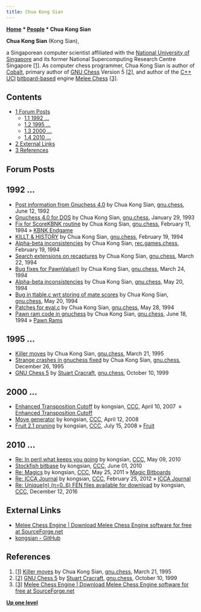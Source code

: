 ```yaml
---
title: Chua Kong Sian
---
```

**[Home](Home "Home") * [People](People "People") * Chua Kong Sian**

**Chua Kong Sian** (Kong Sian),

a Singaporean computer scientist affiliated with the [National University of Singapore](https://en.wikipedia.org/wiki/National_University_of_Singapore) and its former National Supercomputing Research Centre Singapore
<a id="cite-note-1" href="#cite-ref-1">[1]</a>.
As computer chess programmer, Chua Kong Sian is author of [Cobalt](Cobalt "Cobalt"), primary author of [GNU Chess](GNU_Chess "GNU Chess") Version 5 <a id="cite-note-2" href="#cite-ref-2">[2]</a>,
and author of the [C++](Cpp "Cpp") [UCI](UCI "UCI") [bitboard-based](Bitboards "Bitboards") engine [Melee Chess](index.php?title=Melee_Chess&action=edit&redlink=1 "Melee Chess (page does not exist)") <a id="cite-note-3" href="#cite-ref-3">[3]</a>.

## Contents

- [1 Forum Posts](#forum-posts)
  - [1.1 1992 ...](#1992-...)
  - [1.2 1995 ...](#1995-...)
  - [1.3 2000 ...](#2000-...)
  - [1.4 2010 ...](#2010-...)
- [2 External Links](#external-links)
- [3 References](#references)

## Forum Posts

## 1992 ...

- [Post information from Gnuchess 4.0](https://groups.google.com/d/msg/gnu.chess/1aJgR-v6yQ0/GsK6fJM805AJ) by Chua Kong Sian, [gnu.chess](GNU_Chess#NewsGroup "GNU Chess"), June 12, 1992
- [Gnuchess 4.0 for DOS](https://groups.google.com/d/msg/gnu.chess/szgmTVI1zdA/GZAmV4AnD4cJ) by Chua Kong Sian, [gnu.chess](GNU_Chess#NewsGroup "GNU Chess"), January 29, 1993
- [Fix for ScoreKBNK routine](https://groups.google.com/d/msg/gnu.chess/ShJVY_9SbBo/NT5L3w1eUr8J) by Chua Kong Sian, [gnu.chess](GNU_Chess#NewsGroup "GNU Chess"), February 11, 1994 » [KBNK Endgame](KBNK_Endgame "KBNK Endgame")
- [KILLT & HISTORY](https://groups.google.com/d/msg/gnu.chess/MW-OoiLQjQM/lzGy4cgFmkUJ) by Chua Kong Sian, [gnu.chess](GNU_Chess#NewsGroup "GNU Chess"), February 19, 1994
- [Alpha-beta inconsistencies](https://groups.google.com/d/msg/rec.games.chess/tfhHzePSb9Y/8fCarWZI_w8J) by Chua Kong Sian, [rec.games.chess](Computer_Chess_Forums "Computer Chess Forums"), February 19, 1994
- [Search extensions on recaptures](https://groups.google.com/d/msg/gnu.chess/4QmHQsr3Vw0/J1Jq8Vk6bXkJ) by Chua Kong Sian, [gnu.chess](GNU_Chess#NewsGroup "GNU Chess"), March 22, 1994
- [Bug fixes for PawnValue()](https://groups.google.com/d/msg/gnu.chess/QakPMIS3Kp4/0k1TiPXgJ3sJ) by Chua Kong Sian, [gnu.chess](GNU_Chess#NewsGroup "GNU Chess"), March 24, 1994
- [Alpha-beta inconsistencies](https://groups.google.com/d/msg/gnu.chess/krMg3awPGLM/9JO608Qcn2QJ) by Chua Kong Sian, [gnu.chess](GNU_Chess#NewsGroup "GNU Chess"), May 20, 1994
- [Bug in ttable.c wrt storing of mate scores](https://groups.google.com/d/msg/gnu.chess/lYhaFoMSPEg/CzH4RecB1OQJ) by Chua Kong Sian, [gnu.chess](GNU_Chess#NewsGroup "GNU Chess"), May 20, 1994
- [Patches for eval.c](https://groups.google.com/d/msg/gnu.chess/QpQFywlVh5U/rNQ9f0ErXjMJ) by Chua Kong Sian, [gnu.chess](GNU_Chess#NewsGroup "GNU Chess"), May 28, 1994
- [Pawn ram code in gnuchess](https://groups.google.com/d/msg/gnu.chess/N7vYf0kapnM/GjruodFMjAQJ) by Chua Kong Sian, [gnu.chess](GNU_Chess#NewsGroup "GNU Chess"), June 18, 1994 » [Pawn Rams](</Pawn_Rams_(Bitboards)> "Pawn Rams (Bitboards)")

## 1995 ...

- [Killer moves](https://groups.google.com/d/msg/gnu.chess/-2LP9t6hvwk/GmEAGdAd4msJ) by Chua Kong Sian, [gnu.chess](GNU_Chess#NewsGroup "GNU Chess"), March 21, 1995
- [Strange crashes in gnuchess fixed](https://groups.google.com/d/msg/gnu.chess/475SUvzBr7A/Yn80j6FWdzUJ) by Chua Kong Sian, [gnu.chess](GNU_Chess#NewsGroup "GNU Chess"), December 26, 1995
- [GNU Chess 5](https://groups.google.com/d/msg/gnu.chess/UGpLeswpTSU/5UtPTsLqhB8J) by [Stuart Cracraft](Stuart_Cracraft "Stuart Cracraft"), [gnu.chess](GNU_Chess#NewsGroup "GNU Chess"), October 10, 1999

## 2000 ...

- [Enhanced Transposition Cutoff](http://www.talkchess.com/forum/viewtopic.php?t=13005) by kongsian, [CCC](CCC "CCC"), April 10, 2007  » [Enhanced Transposition Cutoff](Enhanced_Transposition_Cutoff "Enhanced Transposition Cutoff")
- [Move generator](http://www.talkchess.com/forum/viewtopic.php?t=20630) by kongsian, [CCC](CCC "CCC"), April 12, 2008
- [Fruit 2.1 pruning](http://www.talkchess.com/forum/viewtopic.php?t=22359) by kongsian, [CCC](CCC "CCC"), July 15, 2008 » [Fruit](Fruit "Fruit")

## 2010 ...

- [Re: In peril what keeps you going](http://www.talkchess.com/forum/viewtopic.php?t=34202&start=8) by kongsian, [CCC](CCC "CCC"), May 09, 2010
- [Stockfish bitbase](http://www.talkchess.com/forum/viewtopic.php?t=34634) by kongsian, [CCC](CCC "CCC"), June 01, 2010
- [Re: Magics](http://www.talkchess.com/forum3/viewtopic.php?f=7&t=39123&start=24) by kongsian, [CCC](CCC "CCC"), May 25, 2011 » [Magic Bitboards](Magic_Bitboards "Magic Bitboards")
- [Re: ICCA Journal](http://www.talkchess.com/forum3/viewtopic.php?f=7&t=42603&start=1) by kongsian, [CCC](CCC "CCC"), February 25, 2012 » [ICCA Journal](ICGA_Journal "ICGA Journal")
- [Re: Unique(n) (n=0..6) FEN files available for download](http://www.talkchess.com/forum3/viewtopic.php?f=7&t=53843&start=4) by kongsian, [CCC](CCC "CCC"), December 12, 2016

## External Links

- [Melee Chess Engine | Download Melee Chess Engine software for free at SourceForge.net](https://sourceforge.net/projects/melee64/)
- [kongsian - GitHub](https://github.com/kongsian/)

## References

1. <a id="cite-ref-1" href="#cite-note-1">[1]</a> [Killer moves](https://groups.google.com/d/msg/gnu.chess/-2LP9t6hvwk/GmEAGdAd4msJ) by Chua Kong Sian, [gnu.chess](GNU_Chess#NewsGroup "GNU Chess"), March 21, 1995
1. <a id="cite-ref-2" href="#cite-note-2">[2]</a> [GNU Chess 5](https://groups.google.com/d/msg/gnu.chess/UGpLeswpTSU/5UtPTsLqhB8J) by [Stuart Cracraft](Stuart_Cracraft "Stuart Cracraft"), [gnu.chess](GNU_Chess#NewsGroup "GNU Chess"), October 10, 1999
1. <a id="cite-ref-3" href="#cite-note-3">[3]</a> [Melee Chess Engine | Download Melee Chess Engine software for free at SourceForge.net](https://sourceforge.net/projects/melee64/)

**[Up one level](People "People")**

